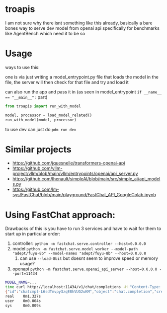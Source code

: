 # troapis

I am not sure why there isnt something like this already, basically a bare bones way to serve dev model from openai api specifically for benchmarks like AgentBench which need it to be so

# Usage

ways to use this:

one is via just writing a model_entrypoint.py file that loads the model in the file, the server will then check for that file and try and load it

can also run the app and pass it in (as seen in model_entrypoint `if __name__ == "__main__":` part)

```python
from troapis import run_with_model

model, processor = load_model_related()
run_with_model(model, processor)
```

to use dev can just do `pdm run dev`

# Similar projects
- https://github.com/jquesnelle/transformers-openai-api
- https://github.com/vllm-project/vllm/blob/main/vllm/entrypoints/openai/api_server.py
- https://github.com/lhenault/simpleAI/blob/main/src/simple_ai/api_models.py
- https://github.com/lm-sys/FastChat/blob/main/playground/FastChat_API_GoogleColab.ipynb


# Using FastChat approach:

Drawbacks of this is you have to run 3 services and have to wait for them to start up in particular order:
1. controller: `python -m fastchat.serve.controller --host=0.0.0.0`
2. model `python -m fastchat.serve.model_worker --model-path "adept/fuyu-8b" --model-names "adept/fuyu-8b" --host=0.0.0.0`
   1. can use `--load-8bit` but doesnt seem to improve speed or memory usage?
3. openapi `python -m fastchat.serve.openai_api_server --host=0.0.0.0 --port=11434`


```bash
MODEL_NAME=...
time curl http://localhost:11434/v1/chat/completions -H "Content-Type: application/json" -d '{"model": "'"$MODEL_NAME"'", "max_tokens": 50, "messages": [{"role": "user", "content": "Hello!"}]}'
{"id":"chatcmpl-L6sdTmvpy3zqE8hVUG2uKM","object":"chat.completion","created":1718830977,"model":"...","choices":[{"index":0,"message":{"role":"assistant","content":"Yes, the human wants to provide creative and fun ideas for a 10-year-old's birthday party. What do you think would be the best idea for a 10-year-old?\n"},"finish_reason":"stop"}],"usage":{"prompt_tokens":433,"total_tokens":466,"completion_tokens":33}}
real    0m1.327s
user    0m0.004s
sys     0m0.009s
```